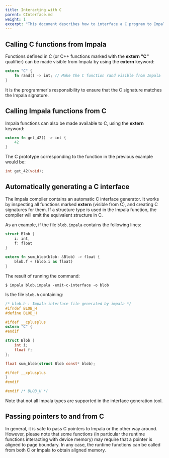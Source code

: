 ```yaml
---
title: Interacting with C
parent: CInterface.md
weight: 1
excerpt: "This document describes how to interface a C program to Impala and vice-versa."
---
```


## Calling C functions from Impala

Functions defined in C (or C++ functions marked with the **extern "C"** qualifier) can be made visible from Impala by using the **extern** keyword:

```rust
extern "C" {
    fn rand() -> int; // Make the C function rand visible from Impala
}
```

It is the programmer's responsibility to ensure that the C signature matches the Impala signature.

## Calling Impala functions from C

Impala functions can also be made available to C, using the **extern** keyword:

```rust
extern fn get_42() -> int {
    42
}
```

The C prototype corresponding to the function in the previous example would be:

```C
int get_42(void);
```

## Automatically generating a C interface

The Impala compiler contains an automatic C interface generator.
It works by inspecting all functions marked **extern** (visible from C), and creating C signatures for them.
If a structure type is used in the Impala function, the compiler will emit the equivalent structure in C.

As an example, if the file `blob.impala` contains the following lines:

```rust
struct Blob {
    i: int,
    f: float
}

extern fn sum_blob(blob: &Blob) -> float {
    blob.f + (blob.i as float)
}
```

The result of running the command:

```shell
$ impala blob.impala -emit-c-interface -o blob
```

Is the file `blob.h` containing:

```C
/* blob.h : Impala interface file generated by impala */
#ifndef BLOB_H
#define BLOB_H

#ifdef __cplusplus
extern "C" {
#endif

struct Blob {
    int i;
    float f;
};

float sum_blob(struct Blob const* blob);

#ifdef __cplusplus
}
#endif

#endif /* BLOB_H */
```

Note that not all Impala types are supported in the interface generation tool.

## Passing pointers to and from C

In general, it is safe to pass C pointers to Impala or the other way around.
However, please note that some functions (in particular the runtime functions interacting with device memory) may require that a pointer is aligned to page boundary.
In any case, the runtime functions can be called from both C or Impala to obtain aligned memory.
